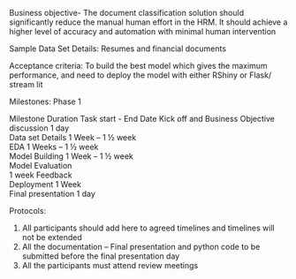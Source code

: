 Business objective- The document classification solution should significantly reduce the manual human effort in the HRM. It should achieve a higher level of accuracy and automation with minimal human intervention

Sample Data Set Details: Resumes and financial documents


Acceptance criteria:
To build the best model which gives the maximum performance, and need to deploy the model with either RShiny or Flask/ stream lit 


Milestones: Phase 1

Milestone	Duration 	Task start - End Date 
Kick off and Business Objective discussion	1 day	
Data set Details	1 Week – 1 ½ week	
EDA	1 Weeks – 1 ½ week	
Model Building	1 Week – 1 ½ week	
Model Evaluation	
1  week	
Feedback		
Deployment	1 Week	
Final presentation	1 day	

Protocols:
1)	All participants should add here to agreed timelines and timelines will not be extended
2)	All the documentation – Final presentation and python code to be submitted before the final presentation day
3)	All the participants must attend review meetings



